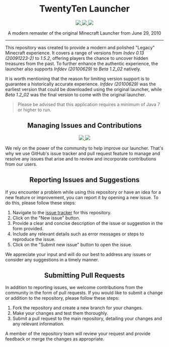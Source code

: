 <h1 align="center">TwentyTen Launcher</h1>

<p align="center">
  <a href="https://github.com/sojlabjoi/AlphacraftLauncher/releases/latest">
    <img src="https://img.shields.io/github/v/release/sojlabjoi/AlphacraftLauncher">
  </a>
  <a href="https://github.com/sojlabjoi/AlphacraftLauncher/releases/latest">
    <img src="https://img.shields.io/github/downloads/sojlabjoi/AlphacraftLauncher/total.svg">
  </a>
  <a href="https://github.com/sojlabjoi/AlphacraftLauncher/blob/stable/LICENSE">
    <img src="https://img.shields.io/github/license/sojlabjoi/AlphacraftLauncher">
  </a>
</p>

<div align="center">A modern remaster of the original Minecraft Launcher from June 29, 2010</div>

----
This repository was created to provide a modern and polished "Legacy" Minecraft experience. It
covers a range of versions from _Indev 0.13 (20091223-2)_ to _1.5.2_, offering players the chance to
uncover hidden treasures from the past. To further enhance the authentic experience, the launcher
also supports _Infdev (20100629)_ to _Beta 1.2_02_ natively.

It is worth mentioning that the reason for limiting version support is to guarantee a historically
accurate experience. _Infdev (20100629)_ was the earliest version that could be downloaded using the
original launcher, while _Beta 1.2_02_ was the final version to come with the original launcher.

> Please be advised that this application requires a minimum of Java 7 or higher to run.

<h2 align="center">Managing Issues and Contributions</h2>

<p align="center">
   <a href="https://github.com/sojlabjoi/AlphacraftLauncher/issues">
      <img src="https://img.shields.io/github/issues/sojlabjoi/AlphacraftLauncher">
   </a>
   <a href="https://github.com/sojlabjoi/AlphacraftLauncher/pulls">
      <img src="https://img.shields.io/github/issues-pr/sojlabjoi/AlphacraftLauncher">
   </a>
</p>

We rely on the power of the community to help improve our launcher. That's why we use GitHub's issue
tracker and pull request feature to manage and resolve any issues that arise and to review and
incorporate contributions from our users.

<h2 align="center">Reporting Issues and Suggestions</h2>

If you encounter a problem while using this repository or have an idea for a new feature or
improvement, you can report it by opening a new issue. To do this, please follow these steps:

1. Navigate to the [issue tracker](https://github.com/sojlabjoi/AlphacraftLauncher/issues) for this
   repository.
2. Click on the "New issue" button.
3. Provide a clear and concise description of the issue or suggestion in the form provided.
4. Include any relevant details such as error messages or steps to reproduce the issue.
5. Click on the "Submit new issue" button to open the issue.

We appreciate your input and will do our best to address any issues or consider any suggestions
in a timely manner.

<h2 align="center">Submitting Pull Requests</h2>

In addition to reporting issues, we welcome contributions from the community in the form of pull
requests. If you would like to submit a change or addition to the repository, please follow these
steps:

1. Fork the repository and create a new branch for your changes.
2. Make your changes and test them thoroughly.
3. Submit a pull request to the main repository, detailing your changes and any relevant
   information.

A member of the repository team will review your request and provide feedback or merge the changes
as appropriate.